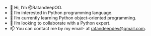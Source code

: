 - 👋 Hi, I’m @RatandeepOO.
- 👀 I’m interested in Python programming language.
- 🌱 I’m currently learning Python object-oriented programming.
- 💞️ I’m looking to collaborate with a Python expert.
- 📫 You can contact me by my email- at ratandeepdev@gmail.com.
